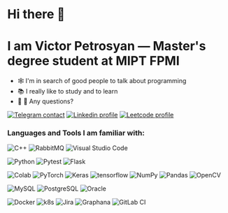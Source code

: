 # Hi there 👋
# I am Victor Petrosyan — Master's degree student at MIPT FPMI

- 🕸 I'm in search of good people to talk about programming
- 📚 I really like to study and to learn
- 🤔 💬 Any questions?

[![Telegram contact][telegram_badge]][telegram_link]
[![Linkedin profile][linkedin_badge]][linkedin_link]
[![Leetcode profile][leetcode_badge]][leetcode_link]

### Languages and Tools I am familiar with:
![C++](https://img.shields.io/badge/C%2B%2B-00599C?style=for-the-badge&logo=c%2B%2B&logoColor=white)
![RabbitMQ](https://img.shields.io/badge/rabbitmq-%23FF6600.svg?&style=for-the-badge&logo=rabbitmq&logoColor=white)
![Visual Studio Code](https://img.shields.io/badge/Visual_Studio_Code-0078D4?style=for-the-badge&logo=visual%20studio%20code&logoColor=white)


![Python](https://img.shields.io/badge/Python-3776AB?style=for-the-badge&logo=python&logoColor=white)
![Pytest](https://img.shields.io/badge/pytest-blue?style=for-the-badge&logo=pytest&logoColor=white)
![Flask](https://img.shields.io/badge/flask-%23000.svg?style=for-the-badge&logo=flask&logoColor=white)

![Colab](https://img.shields.io/badge/Colab-F9AB00?style=for-the-badge&logo=googlecolab&color=525252)
![PyTorch](https://img.shields.io/badge/PyTorch-EE4C2C?style=for-the-badge&logo=PyTorch&logoColor=white)
![Keras](https://img.shields.io/badge/Keras-D00000?style=for-the-badge&logo=Keras&logoColor=white)
![tensorflow](https://img.shields.io/badge/TensorFlow-FF6F00?style=for-the-badge&logo=tensorflow&logoColor=white)
![NumPy](https://img.shields.io/badge/Numpy-777BB4?style=for-the-badge&logo=numpy&logoColor=white)
![Pandas](https://img.shields.io/badge/Pandas-2C2D72?style=for-the-badge&logo=pandas&logoColor=white)
![OpenCV](https://img.shields.io/badge/OpenCV-27338e?style=for-the-badge&logo=OpenCV&logoColor=white)

![MySQL](https://img.shields.io/badge/MySQL-00000F?style=for-the-badge&logo=mysql&logoColor=white)
![PostgreSQL](https://img.shields.io/badge/PostgreSQL-316192?style=for-the-badge&logo=postgresql&logoColor=white)
![Oracle](https://img.shields.io/badge/oracle-%23F00000.svg?style=for-the-badge&logo=oracle&logoColor=white)

![Docker](https://img.shields.io/badge/Docker-2CA5E0?style=for-the-badge&logo=docker&logoColor=white)
![k8s](https://img.shields.io/badge/kubernetes-326ce5.svg?&style=for-the-badge&logo=kubernetes&logoColor=white)
![Jira](https://img.shields.io/badge/Jira-0052CC?style=for-the-badge&logo=Jira&logoColor=whit)
![Graphana](https://img.shields.io/badge/Grafana-F2F4F9?style=for-the-badge&logo=grafana&logoColor=orange&labelColor=F2F4F9)
![GitLab CI](https://img.shields.io/badge/GitLabCI-%23181717.svg?style=for-the-badge&logo=gitlab&logoColor=white)

[telegram_link]: https://t.me/vityaPetrosyan
[telegram_badge]: https://img.shields.io/badge/Telegram-2CA5E0?style=for-the-badge&logo=telegram&logoColor=white "Telegram contact"

[linkedin_link]: https://www.linkedin.com/in/victor-petrosyan-a94b27207/
[linkedin_badge]: https://img.shields.io/badge/LinkedIn-0077B5?style=for-the-badge&logo=linkedin&logoColor=white "Linkedin profile"

[leetcode_link]: https://leetcode.com/vityaPetrosyan/
[leetcode_badge]: https://img.shields.io/badge/LeetCode-FFA116?style=for-the-badge&logo=LeetCode&logoColor=black "Leetcode profile"
